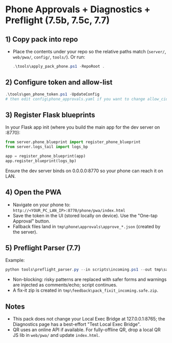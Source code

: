 # Phone Approvals + Diagnostics + Preflight (7.5b, 7.5c, 7.7)

## 1) Copy pack into repo
- Place the contents under your repo so the relative paths match (`server/`, `web/pwa/`, `config/`, `tools/`). Or run:
  ```powershell
  .\tools\apply_pack_phone.ps1 -RepoRoot .
  ```

## 2) Configure token and allow-list
```powershell
.\tools\gen_phone_token.ps1 -UpdateConfig
# then edit config\phone_approvals.yaml if you want to change allow_cidrs or directories
```

## 3) Register Flask blueprints
In your Flask app init (where you build the main app for the dev server on :8770):
```python
from server.phone_blueprint import register_phone_blueprint
from server.logs_tail import logs_bp

app = register_phone_blueprint(app)
app.register_blueprint(logs_bp)
```
Ensure the dev server binds on 0.0.0.0:8770 so your phone can reach it on LAN.

## 4) Open the PWA
- Navigate on your phone to: `http://<YOUR_PC_LAN_IP>:8770/phone/pwa/index.html`
- Save the token in the UI (stored locally on device). Use the "One-tap Approval" button.
- Fallback files land in `tmp\phone\approvals\approve_*.json` (created by the server).

## 5) Preflight Parser (7.7)
Example:
```powershell
python tools\preflight_parser.py --in scripts\incoming.ps1 --out tmp\safe\incoming.safe.ps1 --report tmp\feedback\preflight_report.json
```
- Non-blocking: risky patterns are replaced with safer forms and warnings are injected as comments/echo; script continues.
- A fix-it zip is created in `tmp\feedback\pack_fixit_incoming.safe.zip`.

## Notes
- This pack does not change your Local Exec Bridge at 127.0.0.1:8765; the Diagnostics page has a best-effort "Test Local Exec Bridge".
- QR uses an online API if available. For fully-offline QR, drop a local QR JS lib in `web/pwa/` and update `index.html`.
